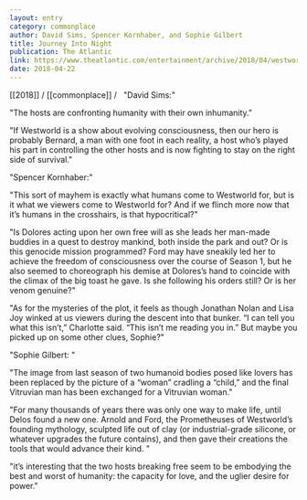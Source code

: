 ```yaml
---
layout: entry
category: commonplace
author: David Sims, Spencer Kornhaber, and Sophie Gilbert
title: Journey Into Night
publication: The Atlantic
link: https://www.theatlantic.com/entertainment/archive/2018/04/westworld-season-2-episode-1-premiere-journey-into-night-roundtable/558542/
date: 2018-04-22
---
```


[[2018]] / [[commonplace]] / 
 
"David Sims:"

"The hosts are confronting humanity with their own inhumanity."

"If Westworld is a show about evolving consciousness, then our hero is probably Bernard, a man with one foot in each reality, a host who’s played his part in controlling the other hosts and is now fighting to stay on the right side of survival."

"Spencer Kornhaber:"

"This sort of mayhem is exactly what humans come to Westworld for, but is it what we viewers come to Westworld for? And if we flinch more now that it’s humans in the crosshairs, is that hypocritical?"

"Is Dolores acting upon her own free will as she leads her man-made buddies in a quest to destroy mankind, both inside the park and out? Or is this genocide mission programmed? Ford may have sneakily led her to achieve the freedom of consciousness over the course of Season 1, but he also seemed to choreograph his demise at Dolores’s hand to coincide with the climax of the big toast he gave. Is she following his orders still? Or is her venom genuine?"

"As for the mysteries of the plot, it feels as though Jonathan Nolan and Lisa Joy winked at us viewers during the descent into that bunker. “I can tell you what this isn’t,” Charlotte said. “This isn’t me reading you in.” But maybe you picked up on some other clues, Sophie?"

"Sophie Gilbert: "

"The image from last season of two humanoid bodies posed like lovers has been replaced by the picture of a “woman” cradling a “child,” and the final Vitruvian man has been exchanged for a Vitruvian woman."

"For many thousands of years there was only one way to make life, until Delos found a new one. Arnold and Ford, the Prometheuses of Westworld’s founding mythology, sculpted life out of clay (or industrial-grade silicone, or whatever upgrades the future contains), and then gave their creations the tools that would advance their kind. "

"it’s interesting that the two hosts breaking free seem to be embodying the best and worst of humanity: the capacity for love, and the uglier desire for power."






